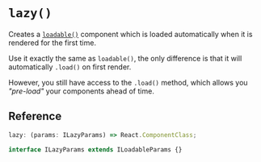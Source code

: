 # `lazy()`

Creates a [`loadable()`](./loadable.md) component which is loaded automatically when it is rendered for the first time.

Use it exactly the same as `loadable()`, the only difference is that it will automatically `.load()` on first render.

However, you still have access to the `.load()` method, which allows you *"pre-load"* your components ahead of time.


## Reference

```ts
lazy: (params: ILazyParams) => React.ComponentClass;

interface ILazyParams extends ILoadableParams {}
```
